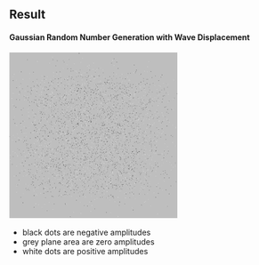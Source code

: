 ## Result

#### Gaussian Random Number Generation with Wave Displacement
<img src="Ocean_images/amplitude.png" alt="ft" title="ft" width = 60% />  

- black dots are negative amplitudes  
- grey plane area are zero amplitudes  
- white dots are positive amplitudes  
